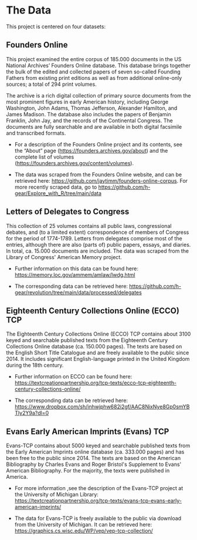 # The Data

This project is centered on four datasets:

## Founders Online
This project examined the entire corpus of 185.000 documents in the US National Archives’ Founders Online database. This database brings together the bulk of the edited and collected papers of seven so-called Founding Fathers from existing print editions as well as from additional online-only sources; a total of 294 print volumes. 

The archive is a rich digital collection of primary source documents
from the most prominent figures in early American history, including George Washington, John Adams, Thomas Jefferson, Alexander Hamilton, and James Madison. The database also includes the papers of Benjamin Franklin, John Jay, and the records of the Continental Congress. The documents are fully searchable and are available in both digital facsimile and transcribed formats. 

* For a description of the Founders Online project and its contents, see the “About” page (https://founders.archives.gov/about) and the complete list of volumes (https://founders.archives.gov/content/volumes). 

* The data was scraped from the Founders Online website, and can be retrieved here: https://github.com/jaytimm/founders-online-corpus. For more recently scraped data, go to https://github.com/h-gear/Explore_with_R/tree/main/data
 
## Letters of Delegates to Congress

This collection of 25 volumes contains all public laws, congressional debates, and (to a limited extent) correspondence of members of Congress for the period of 1774-1789. Letters from delegates comprise most of the entries, although there are also (parts of) public papers, essays, and diaries. In total, ca. 15.000 documents are included. The data was scraped from the Library of Congress' American Memory project.

* Further information on this data can be found here: https://memory.loc.gov/ammem/amlaw/lwdg.html

* The corresponding data can be retrieved here: https://github.com/h-gear/revolution/tree/main/data/processed/delegates


## Eighteenth Century Collections Online (ECCO) TCP
The Eighteenth Century Collections Online (ECCO) TCP contains about 3100 keyed and searchable published texts from the Eighteenth Century Collections Online database (ca. 150.000 pages). The texts are based on the English Short Title Catalogue and are freely available to the public since 2014. It includes significant English-language printed in the United Kingdom during the 18th century.

* Further information on ECCO can be found here: https://textcreationpartnership.org/tcp-texts/ecco-tcp-eighteenth-century-collections-online/

* The corresponding data can be retrieved here: https://www.dropbox.com/sh/inhwjphw682i2gf/AAC8NixNye8Gp0smYBTly2Y9a?dl=0

## Evans Early American Imprints (Evans) TCP
Evans-TCP contains about 5000 keyed and searchable published texts from the Early American Imprints online database (ca. 333.000 pages) and has been free to the public since 2014. The texts are based on the American Bibliography by Charles Evans and Roger Bristol's Supplement to Evans' American Bibliography. For the majority, the texts were published in America. 

* For more information ,see the description of the Evans-TCP project at the University of Michigan Library: https://textcreationpartnership.org/tcp-texts/evans-tcp-evans-early-american-imprints/

* The data for Evans-TCP is freely available to the public via download from the University of Michigan. It can be retrieved here: https://graphics.cs.wisc.edu/WP/vep/vep-tcp-collection/